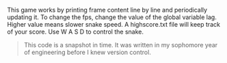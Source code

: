 This game works by printing frame content line by line and periodically updating it. To change the fps, change the value of the global variable lag. Higher value means slower snake speed. A highscore.txt file will keep track of your score.
Use W A S D to control the snake.

> This code is a snapshot in time. It was written in my sophomore year of engineering before I knew version control. 
